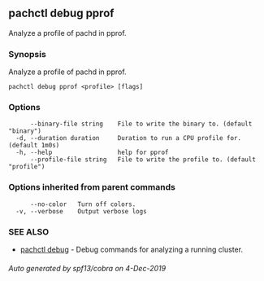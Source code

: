 ## pachctl debug pprof

Analyze a profile of pachd in pprof.

### Synopsis

Analyze a profile of pachd in pprof.

```
pachctl debug pprof <profile> [flags]
```

### Options

```
      --binary-file string    File to write the binary to. (default "binary")
  -d, --duration duration     Duration to run a CPU profile for. (default 1m0s)
  -h, --help                  help for pprof
      --profile-file string   File to write the profile to. (default "profile")
```

### Options inherited from parent commands

```
      --no-color   Turn off colors.
  -v, --verbose    Output verbose logs
```

### SEE ALSO

* [pachctl debug](pachctl_debug.md)	 - Debug commands for analyzing a running cluster.

###### Auto generated by spf13/cobra on 4-Dec-2019
